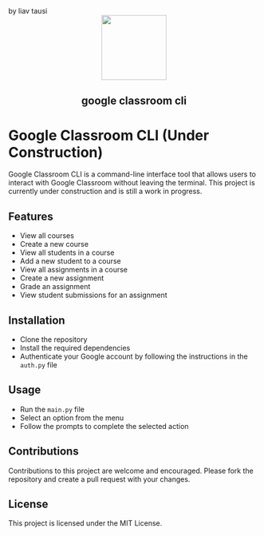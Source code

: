 <div align="left">by liav tausi</div>
<div align="center">
    <img src="https://www.linkpicture.com/q/class-room-cli.png" width="130">
    <h2 align="center">google classroom cli </h2>
</div>

# Google Classroom CLI (Under Construction)
Google Classroom CLI is a command-line interface tool that allows users to interact with Google Classroom without leaving the terminal. This project is currently under construction and is still a work in progress.

## Features
- View all courses
- Create a new course
- View all students in a course
- Add a new student to a course
- View all assignments in a course
- Create a new assignment
- Grade an assignment
- View student submissions for an assignment

## Installation
- Clone the repository
- Install the required dependencies
- Authenticate your Google account by following the instructions in the `auth.py` file

## Usage
- Run the `main.py` file
- Select an option from the menu
- Follow the prompts to complete the selected action

## Contributions
Contributions to this project are welcome and encouraged. Please fork the repository and create a pull request with your changes.

## License
This project is licensed under the MIT License.
